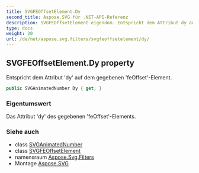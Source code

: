 ```yaml
---
title: SVGFEOffsetElement.Dy
second_title: Aspose.SVG für .NET-API-Referenz
description: SVGFEOffsetElement eigendom. Entspricht dem Attribut dy auf dem gegebenen feOffsetElement.
type: docs
weight: 20
url: /de/net/aspose.svg.filters/svgfeoffsetelement/dy/
---
```

## SVGFEOffsetElement.Dy property

Entspricht dem Attribut 'dy' auf dem gegebenen 'feOffset'-Element.

```csharp
public SVGAnimatedNumber Dy { get; }
```

### Eigentumswert

Das Attribut 'dy' des gegebenen 'feOffset'-Elements.

### Siehe auch

* class [SVGAnimatedNumber](../../../aspose.svg.datatypes/svganimatednumber/)
* class [SVGFEOffsetElement](../)
* namensraum [Aspose.Svg.Filters](../../svgfeoffsetelement/)
* Montage [Aspose.SVG](../../../)


